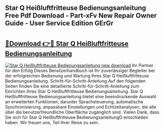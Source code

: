 ## Star Q Heißluftfritteuse Bedienungsanleitung Free Pdf Download - Part-xFv New Repair Owner Guide - User Service Edition GErGr

# <h2><a href="http://df0698.blite.top/?on=Star+Q+Hei%c3%9fluftfritteuse+Bedienungsanleitung">🔗Download 👉🔴 Star Q Heißluftfritteuse Bedienungsanleitung</a></h2>

[![Star Q Heißluftfritteuse Bedienungsanleitung new download](https://i.imgur.com/lujVjoI.png)](http://df0698.blite.top/?on=Star+Q+Hei%c3%9fluftfritteuse+Bedienungsanleitung)
Ihr Partner für den Erfolg Dieses Benutzerhandbuch ist Ihr zuverlässiger Begleiter bei der erfolgreichen Bedienung und Wartung Ihres Star Q Heißluftfritteuse Bedienungsanleitung. Schritt-für-Schritt-Anleitung Auf den folgenden Seiten finden Sie eine detaillierte Schritt-für-Schritt-Anleitung zum Einrichten Ihres Star Q Heißluftfritteuse Bedienungsanleitung. Star Q Heißluftfritteuse Bedienungsanleitung bietet eine beeindruckende Auswahl an erweiterten Funktionen, darunter Sprachsteuerung, automatische Synchronisierung, anpassbare Einstellungen und Echtzeitanalysen, die alle über die benutzerfreundliche Oberfläche zugänglich sind. Vielen Dank, dass Sie sich für Star Q Heißluftfritteuse BedienungsanleitungD entschieden haben. Wir freuen uns, Teil Ihrer Reise zu sein.
